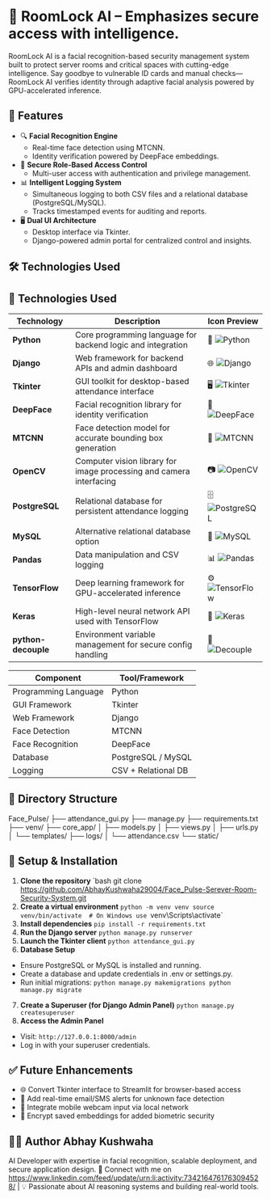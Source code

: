 # 🧠 RoomLock AI – Emphasizes secure access with intelligence.

RoomLock AI is a facial recognition-based security management system built to protect server rooms and critical spaces with cutting-edge intelligence. Say goodbye to vulnerable ID cards and manual checks—RoomLock AI verifies identity through adaptive facial analysis powered by GPU-accelerated inference.


## 📌 Features

- 🔍 **Facial Recognition Engine**
  - Real-time face detection using MTCNN.
  - Identity verification powered by DeepFace embeddings.
- 🔐 **Secure Role-Based Access Control**
  - Multi-user access with authentication and privilege management.
- 📊 **Intelligent Logging System**
  - Simultaneous logging to both CSV files and a relational database (PostgreSQL/MySQL).
  - Tracks timestamped events for auditing and reports.
- 🖥️ **Dual UI Architecture**
  - Desktop interface via Tkinter.
  - Django-powered admin portal for centralized control and insights.

## 🛠️ Technologies Used
## 🧰 Technologies Used

| Technology       | Description                                                                 | Icon Preview |
|------------------|-----------------------------------------------------------------------------|--------------|
| **Python**       | Core programming language for backend logic and integration                 | 🐍 ![Python](https://img.icons8.com/color/48/python.png) |
| **Django**       | Web framework for backend APIs and admin dashboard                          | 🌐 ![Django](https://img.icons8.com/color/48/django.png) |
| **Tkinter**      | GUI toolkit for desktop-based attendance interface                          | 🖥️ ![Tkinter](https://img.icons8.com/ios-filled/48/window.png) |
| **DeepFace**     | Facial recognition library for identity verification                        | 🧠 ![DeepFace](https://img.icons8.com/fluency/48/artificial-intelligence.png) |
| **MTCNN**        | Face detection model for accurate bounding box generation                   | 🎯 ![MTCNN](https://img.icons8.com/fluency/48/face-recognition.png) |
| **OpenCV**       | Computer vision library for image processing and camera interfacing         | 📷 ![OpenCV](https://img.icons8.com/color/48/opencv.png) |
| **PostgreSQL**   | Relational database for persistent attendance logging                       | 🗄️ ![PostgreSQL](https://img.icons8.com/color/48/postgresql.png) |
| **MySQL**        | Alternative relational database option                                      | 💾 ![MySQL](https://img.icons8.com/color/48/mysql-logo.png) |
| **Pandas**       | Data manipulation and CSV logging                                            | 📊 ![Pandas](https://img.icons8.com/color/48/pandas.png) |
| **TensorFlow**   | Deep learning framework for GPU-accelerated inference                       | ⚙️ ![TensorFlow](https://img.icons8.com/color/48/tensorflow.png) |
| **Keras**        | High-level neural network API used with TensorFlow                          | 🔧 ![Keras](https://img.icons8.com/color/48/keras.png) |
| **python-decouple** | Environment variable management for secure config handling              | 🔐 ![Decouple](https://img.icons8.com/fluency/48/settings.png) |

| Component            | Tool/Framework        |
|----------------------|-----------------------|
| Programming Language | Python                |
| GUI Framework        | Tkinter               |
| Web Framework        | Django                |
| Face Detection       | MTCNN                 |
| Face Recognition     | DeepFace              |
| Database             | PostgreSQL / MySQL    |
| Logging              | CSV + Relational DB   |

## 📁 Directory Structure
Face_Pulse/
├── attendance_gui.py
├── manage.py
├── requirements.txt
├── venv/
├── core_app/
│   ├── models.py
│   ├── views.py
│   ├── urls.py
│   └── templates/
├── logs/
│   └── attendance.csv
└── static/
## 🚀 Setup & Installation

1. **Clone the repository**
   `bash
   git clone https://github.com/AbhayKushwaha29004/Face_Pulse-Serever-Room-Security-System.git
2. **Create a virtual environment**
  `python -m venv venv
   source venv/bin/activate  # On Windows use `venv\Scripts\activate`
3. **Install dependencies**
  `pip install -r requirements.txt`
4. **Run the Django server**
  `python manage.py runserver`
5. **Launch the Tkinter client**
   `python attendance_gui.py`
6. **Database Setup**
 - Ensure PostgreSQL or MySQL is installed and running.
 - Create a database and update credentials in .env or settings.py.
 - Run initial migrations:
   `python manage.py makemigrations
    python manage.py migrate`
7. **Create a Superuser (for Django Admin Panel)**
   `python manage.py createsuperuser`
8. **Access the Admin Panel**
- Visit: `http://127.0.0.1:8000/admin`
- Log in with your superuser credentials.
   
## ✅ Future Enhancements
- 🌐 Convert Tkinter interface to Streamlit for browser-based access
- 📶 Add real-time email/SMS alerts for unknown face detection
- 📱 Integrate mobile webcam input via local network
- 🔐 Encrypt saved embeddings for added biometric security
## 👨‍💻 Author Abhay Kushwaha
AI Developer with expertise in facial recognition, scalable deployment, and secure application design.
🌟 Connect with me on https://www.linkedin.com/feed/update/urn:li:activity:7342164761763094528/ | 💡 Passionate about AI reasoning systems and building real-world tools.
